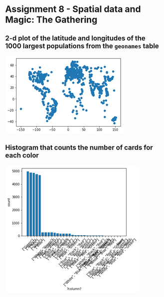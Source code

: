 # Assignment 8 - Spatial data and Magic: The Gathering

## 2-d plot of the latitude and longitudes of the 1000 largest populations from the `geonames` table
![](Assignment%208%20-%20Spatial%20data%20and%20Magic:%20The%20Gathering/download.png)

## Histogram that counts the number of cards for each color
![](Assignment%208%20-%20Spatial%20data%20and%20Magic:%20The%20Gathering/download%201.png)